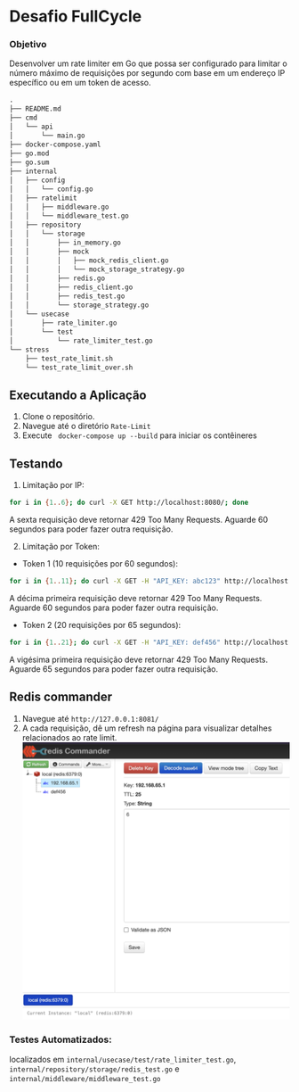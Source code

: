 # Desafio FullCycle

### Objetivo
Desenvolver um rate limiter em Go que possa ser configurado para limitar o número máximo de requisições por segundo com base em um endereço IP específico ou em um token de acesso.

```
.
├── README.md
├── cmd
│   └── api
│       └── main.go
├── docker-compose.yaml
├── go.mod
├── go.sum
├── internal
│   ├── config
│   │   └── config.go
│   ├── ratelimit
│   │   ├── middleware.go
│   │   └── middleware_test.go
│   ├── repository
│   │   └── storage
│   │       ├── in_memory.go
│   │       ├── mock
│   │       │   ├── mock_redis_client.go
│   │       │   └── mock_storage_strategy.go
│   │       ├── redis.go
│   │       ├── redis_client.go
│   │       ├── redis_test.go
│   │       └── storage_strategy.go
│   └── usecase
│       ├── rate_limiter.go
│       └── test
│           └── rate_limiter_test.go
└── stress
    ├── test_rate_limit.sh
    └── test_rate_limit_over.sh
```


## Executando a Aplicação

1. Clone o repositório.
2. Navegue até o diretório `Rate-Limit`
3. Execute ` docker-compose up --build` para iniciar os contêineres

## Testando

1. Limitação por IP:
```bash
for i in {1..6}; do curl -X GET http://localhost:8080/; done
```
A sexta requisição deve retornar 429 Too Many Requests. Aguarde 60 segundos para poder fazer outra requisição.

2. Limitação por Token:

- Token 1 (10 requisições por 60 segundos):
```bash
for i in {1..11}; do curl -X GET -H "API_KEY: abc123" http://localhost:8080/; done
```
A décima primeira requisição deve retornar 429 Too Many Requests. Aguarde 60 segundos para poder fazer outra requisição.

- Token 2 (20 requisições por 65 segundos):
```bash
for i in {1..21}; do curl -X GET -H "API_KEY: def456" http://localhost:8080/; done
```
A vigésima primeira requisição deve retornar 429 Too Many Requests. Aguarde 65 segundos para poder fazer outra requisição.

## Redis commander
1. Navegue até `http://127.0.0.1:8081/` 
2. A cada requisição, dê um refresh na página para visualizar detalhes relacionados ao rate limit.
![redis_commander1.png](assets/images/redis_commander1.png)

### Testes Automatizados:
localizados em `internal/usecase/test/rate_limiter_test.go`, `internal/repository/storage/redis_test.go` e `internal/middleware/middleware_test.go`
